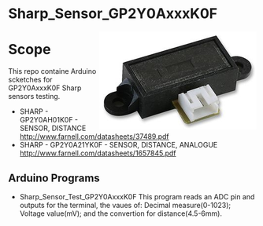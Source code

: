 Sharp_Sensor_GP2Y0AxxxK0F
=========================
<img src="https://github.com/fmendes75/Sharp_Sensor_GP2Y0AxxxK0F/blob/master/documentation/Sharp_Sensor_GP2Y0AH01K0F.jpg"
 alt="GP2Y0AH01K0F" title="GP2Y0AH01K0F" align="right" />
 
Scope
=====

This repo containe Arduino scketches for GP2Y0AxxxK0F Sharp sensors testing.
- SHARP - GP2Y0AH01K0F - SENSOR, DISTANCE
http://www.farnell.com/datasheets/37489.pdf
- SHARP - GP2Y0A21YK0F - SENSOR, DISTANCE, ANALOGUE
http://www.farnell.com/datasheets/1657845.pdf

Arduino Programs
----------------
- Sharp_Sensor_Test_GP2Y0AxxxK0F
This program reads an ADC pin and outputs for the terminal, the vaues of: Decimal measure(0-1023); Voltage value(mV); and the convertion for distance(4.5-6mm).
